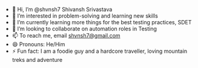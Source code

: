 - 👋 Hi, I’m @shvnsh7 Shivansh Srivastava
- 👀 I’m interested in problem-solving and learning new skills
- 🌱 I’m currently learning more things for the best testing practices, SDET
- 💞️ I’m looking to collaborate on automation roles in Testing
- 📫 To reach me, email shvnsh7@gmail.com 
- 😄 Pronouns: He/Him
- ⚡ Fun fact: I am a foodie guy and a hardcore traveller, loving mountain treks and adventure

<!---
shvnsh7/shvnsh7 is a ✨ special ✨ repository because its `README.md` (this file) appears on your GitHub profile.
You can click the Preview link to view your changes.
--->
